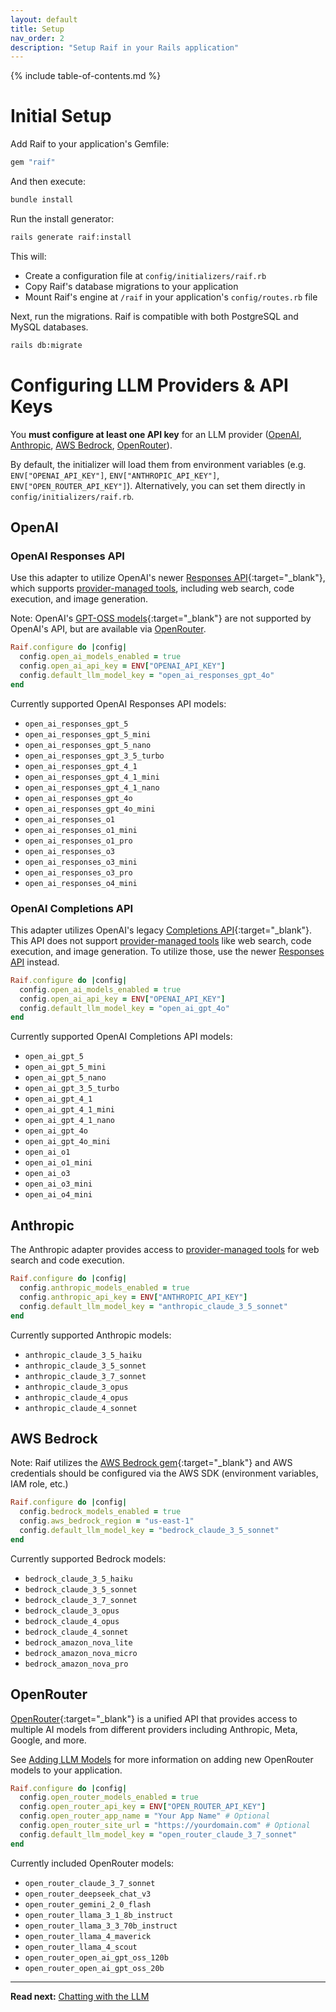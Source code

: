 ```yaml
---
layout: default
title: Setup
nav_order: 2
description: "Setup Raif in your Rails application"
---
```


{% include table-of-contents.md %}

# Initial Setup

Add Raif to your application's Gemfile:

```ruby
gem "raif"
```

And then execute:
```bash
bundle install
```

Run the install generator:
```bash
rails generate raif:install
```

This will:
- Create a configuration file at `config/initializers/raif.rb`
- Copy Raif's database migrations to your application
- Mount Raif's engine at `/raif` in your application's `config/routes.rb` file

Next, run the migrations. Raif is compatible with both PostgreSQL and MySQL databases.
```bash
rails db:migrate
```

# Configuring LLM Providers & API Keys

You **must configure at least one API key** for an LLM provider ([OpenAI](#openai), [Anthropic](#anthropic), [AWS Bedrock](#aws-bedrock), [OpenRouter](#openrouter)). 

By default, the initializer will load them from environment variables (e.g. `ENV["OPENAI_API_KEY"]`, `ENV["ANTHROPIC_API_KEY"]`, `ENV["OPEN_ROUTER_API_KEY"]`). Alternatively, you can set them directly in `config/initializers/raif.rb`.

## OpenAI

### OpenAI Responses API

Use this adapter to utilize OpenAI's newer [Responses API](https://platform.openai.com/docs/api-reference/responses){:target="_blank"}, which supports [provider-managed tools](../key_raif_concepts/model_tools#provider-managed-tools), including web search, code execution, and image generation.

Note: OpenAI's [GPT-OSS models](https://openai.com/index/introducing-gpt-oss/){:target="_blank"} are not supported by OpenAI's API, but are available via [OpenRouter](#openrouter).

```ruby
Raif.configure do |config|
  config.open_ai_models_enabled = true
  config.open_ai_api_key = ENV["OPENAI_API_KEY"]
  config.default_llm_model_key = "open_ai_responses_gpt_4o"
end
```

Currently supported OpenAI Responses API models:
- `open_ai_responses_gpt_5`
- `open_ai_responses_gpt_5_mini`
- `open_ai_responses_gpt_5_nano`
- `open_ai_responses_gpt_3_5_turbo`
- `open_ai_responses_gpt_4_1`
- `open_ai_responses_gpt_4_1_mini`
- `open_ai_responses_gpt_4_1_nano`
- `open_ai_responses_gpt_4o`
- `open_ai_responses_gpt_4o_mini`
- `open_ai_responses_o1`
- `open_ai_responses_o1_mini`
- `open_ai_responses_o1_pro`
- `open_ai_responses_o3`
- `open_ai_responses_o3_mini`
- `open_ai_responses_o3_pro`
- `open_ai_responses_o4_mini`

### OpenAI Completions API

This adapter utilizes OpenAI's legacy [Completions API](https://platform.openai.com/docs/api-reference/chat){:target="_blank"}. This API does not support [provider-managed tools](../key_raif_concepts/model_tools#provider-managed-tools) like web search, code execution, and image generation. To utilize those, use the newer [Responses API](#openai-responses-api) instead.

```ruby
Raif.configure do |config|
  config.open_ai_models_enabled = true
  config.open_ai_api_key = ENV["OPENAI_API_KEY"]
  config.default_llm_model_key = "open_ai_gpt_4o"
end
```

Currently supported OpenAI Completions API models:
- `open_ai_gpt_5`
- `open_ai_gpt_5_mini`
- `open_ai_gpt_5_nano`
- `open_ai_gpt_3_5_turbo`
- `open_ai_gpt_4_1`
- `open_ai_gpt_4_1_mini`
- `open_ai_gpt_4_1_nano`
- `open_ai_gpt_4o`
- `open_ai_gpt_4o_mini`
- `open_ai_o1`
- `open_ai_o1_mini`
- `open_ai_o3`
- `open_ai_o3_mini`
- `open_ai_o4_mini`


## Anthropic

The Anthropic adapter provides access to [provider-managed tools](../key_raif_concepts/model_tools#provider-managed-tools) for web search and code execution.

```ruby
Raif.configure do |config|
  config.anthropic_models_enabled = true
  config.anthropic_api_key = ENV["ANTHROPIC_API_KEY"]
  config.default_llm_model_key = "anthropic_claude_3_5_sonnet"
end
```

Currently supported Anthropic models:
- `anthropic_claude_3_5_haiku`
- `anthropic_claude_3_5_sonnet`
- `anthropic_claude_3_7_sonnet`
- `anthropic_claude_3_opus`
- `anthropic_claude_4_opus`
- `anthropic_claude_4_sonnet`

## AWS Bedrock

Note: Raif utilizes the [AWS Bedrock gem](https://docs.aws.amazon.com/sdk-for-ruby/v3/api/Aws/BedrockRuntime/Client.html){:target="_blank"} and AWS credentials should be configured via the AWS SDK (environment variables, IAM role, etc.)

```ruby
Raif.configure do |config|
  config.bedrock_models_enabled = true
  config.aws_bedrock_region = "us-east-1"
  config.default_llm_model_key = "bedrock_claude_3_5_sonnet"
end
```

Currently supported Bedrock models:
- `bedrock_claude_3_5_haiku`
- `bedrock_claude_3_5_sonnet`
- `bedrock_claude_3_7_sonnet`
- `bedrock_claude_3_opus`
- `bedrock_claude_4_opus`
- `bedrock_claude_4_sonnet`
- `bedrock_amazon_nova_lite`
- `bedrock_amazon_nova_micro`
- `bedrock_amazon_nova_pro`

## OpenRouter
[OpenRouter](https://openrouter.ai/){:target="_blank"} is a unified API that provides access to multiple AI models from different providers including Anthropic, Meta, Google, and more.

See [Adding LLM Models](customization#adding-llm-models) for more information on adding new OpenRouter models to your application.

```ruby
Raif.configure do |config|
  config.open_router_models_enabled = true
  config.open_router_api_key = ENV["OPEN_ROUTER_API_KEY"]
  config.open_router_app_name = "Your App Name" # Optional
  config.open_router_site_url = "https://yourdomain.com" # Optional
  config.default_llm_model_key = "open_router_claude_3_7_sonnet"
end
```

Currently included OpenRouter models:
- `open_router_claude_3_7_sonnet`
- `open_router_deepseek_chat_v3`
- `open_router_gemini_2_0_flash`
- `open_router_llama_3_1_8b_instruct`
- `open_router_llama_3_3_70b_instruct`
- `open_router_llama_4_maverick`
- `open_router_llama_4_scout`
- `open_router_open_ai_gpt_oss_120b`
- `open_router_open_ai_gpt_oss_20b`

---

**Read next:** [Chatting with the LLM](chatting_with_the_llm)